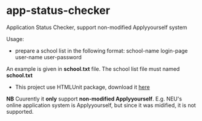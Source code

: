 app-status-checker
==================

Application Status Checker, support non-modified Applyyourself system

Usage:
* prepare a school list in the following format:
		school-name login-page user-name user-password

An example is given in **school.txt** file. The school list file must named **school.txt**

* This project use HTMLUnit package, download it [here](http://htmlunit.sourceforge.net/)

**NB** Cuurently it **only** support **non-modified Applyyourself**. E.g. NEU's online application system is Applyyourself, but since it was midified, it is not supported.
